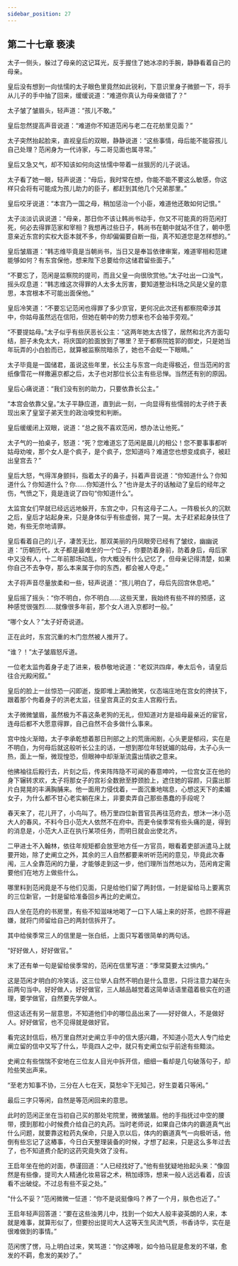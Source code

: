 ```yaml
---
sidebar_position: 27
---
```


## 第二十七章 **亵渎**

太子一侧头，躲过了母亲的这记耳光，反手握住了她冰凉的手腕，静静看着自己的母亲。

皇后没有想到一向怯懦的太子眼色里竟然如此锐利，下意识里身子微颤一下，将手从儿子的手中抽了回来，缓缓说道：“难道你真认为母亲做错了？”

太子皱了皱眉头，轻声道：“孩儿不敢。”

皇后忽然提高声音说道：“难道你不知道范闲与老二在花舫里见面？”

太子突然抬起脸来，直视皇后的双眼，静静说道：“这些事情，母后能不能容孩儿自己处理？范闲身为一代诗家，与二哥见面也属寻常。”

皇后又急又气，却不知该如何向这怯懦中带着一丝狠厉的儿子说话。

太子看了她一眼，轻声说道：“母后，我时常在想，你能不能不要这么敏感，你这样只会将有可能成为孩儿助力的臣子，都赶到其他几个兄弟那里。”

皇后咬牙说道：“本宫乃一国之母，稍加惩治一个小臣，难道他还敢如何记恨。”

太子淡淡讥讽说道：“母亲，那日你不该让韩尚书动手，你又不可能真的将范闲打死，何必去得罪范家和宰相？我想再过些日子，韩尚书在朝中就站不住了，朝中愿意亲近东宫的实权大臣本就不多，你却偏偏要自断一指，真不知道您是怎样想的。”

皇后皱眉道：“韩志维毕竟是当朝尚书，当日又是奉旨依律审案，难道宰相和范建能够如何？有东宫保他，想来陛下总要给你这储君留些面子。”

“不要忘了，范闲是监察院的提司，而且父皇一向很欣赏他。”太子吐出一口浊气，摇头叹息道：“韩志维这次得罪的人太多太厉害，要知道整治科场之风是父皇的意思，本宫根本不可能出面保他。”

皇后冷笑道：“不要忘记范闲也得罪了多少京官，更何况此次还有都察院牵涉其中，你姑母虽然远在信阳，但她在朝中的势力想来也不会袖手旁观。”

“不要提姑母。”太子似乎有些厌恶长公主：“这两年她太古怪了，居然和北齐方面勾结，胆子未免太大，将庆国的脸面放到了哪里？至于都察院姓郭的御史，只是她当年玩弄的小白脸而已，就算被监察院暗杀了，她也不会眨一下眼睛。”

太子毕竟是一国储君，虽说这些年里，长公主与东宫一向走得极近，但当范闲的言纸像雪花一样撒遍京都之后，太子也对那位长公主有些忌惮。当然还有别的原因。

皇后心痛说道：“我们没有别的助力，只要依靠长公主。”

“本宫会依靠父皇。”太子平静应道，直到此一刻，一向显得有些懦弱的太子终于表现出来了皇室子弟天生的政治嗅觉和判断。

皇后缓缓闭上双眼，说道：“总之我不喜欢范闲，想办法让他死。”

太子气的一拍桌子，怒道：“死？您难道忘了范闲是晨儿的相公！您不要事事都听姑母劝唆，那个女人是个疯子，是个疯子，您知道吗？难道您也想变成疯子，被赶出皇宫去？”

皇后大怒，气得浑身颤抖，指着太子的鼻子，抖着声音说道：“你知道什么？你知道什么？你知道什么？你……你知道什么？”也许是太子的话触动了皇后的经年之伤，气愤之下，竟是连说了四句“你知道什么”。

太监宫女们早就已经远远地躲开，东宫之中，只有这母子二人。一阵极长久的沉默之后，皇后才站起身来，只是身体似乎有些虚弱，晃了一晃。太子赶紧起身扶住了她，有些无奈地请罪。

皇后看着自己的儿子，凄苦无比，那双美丽的丹凤眼旁已经有了皱纹，幽幽说道：“历朝历代，太子都是最难坐的一个位子，你要防着身前，防着身后，母后家中又没有人，十二年前那场动乱，你大概没有什么记忆了，但母亲记得清楚，如果你自己不去争夺，那么本来属于你的东西，都会被人夺走。”

太子将声音尽量放柔和一些，轻声说道：“孩儿明白了，母后先回宫休息吧。”

皇后摇了摇头：“你不明白，你不明白……这些天里，我始终有些不祥的预感，这种感觉很强烈……就像很多年前，那个女人进入京都时一般。”

“哪个女人？”太子好奇说道。

正在此时，东宫沉重的木门忽然被人推开了。

“谁？！”太子皱眉怒斥道。

一位老太监佝着身子走了进来，极恭敬地说道：“老奴洪四痒，奉太后令，请皇后往合光殿闲叙。”

皇后的脸上一丝惊恐一闪即逝，旋即堆上满脸微笑，仪态端庄地在宫女的搀扶下，跟着那个佝着身子的洪老太监，往皇宫真正的女主人宫殿行去。

太子微微皱眉，虽然极为不喜这条老狗的无礼，但知道对方是祖母最亲近的宦官，连母后都不大愿意得罪，自己自然不会多做什么事来。

宫中烛火渐暗，太子李承乾想着那日刑部之上的荒唐闹剧，心头更是郁闷，实在是不明白，为何母后就这般听长公主的话，一想到那位年轻妩媚的姑母，太子心头一热，面上一惭，微现惶恐，但眼神中却渐渐流露出情欲之意来。

他拂袖往后殿行去，片刻之后，传来阵阵隐不可闻的春意呻吟，一位宫女正在他的身下辗转求欢，太子将那女子的宫衫全数掀至脖颈脸上，遮住她的容颜，只露出那片白晃晃的丰满胸脯来。他一面用力侵伐着，一面沉重地喘息，心想这天下的柔媚女子，为什么都不甘心老实躺在床上，非要卖弄自己那些愚蠢的手段呢？

春天来了，花儿开了，小鸟叫了。杨万里四位新晋官员再往范府去，想沐一沐小范大人的春风，不料今日小范大人依然不在府中。而更令侯季常有些头痛的是，得到的消息是，小范大人正在执行某项任务，而明日就会出使北齐。

二甲进士不入翰林，依往年规矩都会放至地方任一方官员，眼看着吏部派遣马上就要开始，除了史阐立之外，其余的三人自然都要来听听范闲的意见，毕竟此次春闱，三人全靠范闲的力量，才能够走到这一步，他们理所当然地以为，范闲肯定需要他们在地方上做些什么。

哪里料到范闲竟是不与他们见面，只是给他们留了两封信，一封是留给马上要离京的三位新官，一封是留给准备回乡再比的史阐立。

四人坐在范府的书房里，有些不知滋味地喝了一口下人端上来的好茶，也顾不得避嫌，就将门师留给自己的两封信拆开了。

其中给侯季常三人的信里是一张白纸，上面只写着很简单的两句话。

“好好做人，好好做官。”

末了还有单一句是留给侯季常的，范闲在信里写道：“季常莫要太过惧内。”

这是范闲才明白的冷笑话，这三位举人自然不明白是什么意思，只将注意力凝在头前两句当中。好好做人，好好做官，三人越品越觉着这简单话语里蕴着极实在的道理，要学做官，自然要先学做人。

但这话还有另一层意思，不知道他们中的哪位品出来了——好好做人，不是做好人。好好做官，也不见得就是做好官。

看完这封信后，杨万里自然对史阐立手中的信大感兴趣，不知道小范大人专门给史阐立留的信中又写了什么，毕竟四人之中，就只有史阐立似乎前途有些黯淡。

史阐立有些惴惴不安地在三位友人目光中拆开信，细细一看却是几句破落句子，却险些笑出声来。

“至老方知事不协，三分在人七在天，莫愁伞下无知己，好生耍着只等闲。”

最后三字只等闲，自然是等范闲回来的意思。

此时的范闲正坐在当初自己买的那处宅院里，微微皱眉。他的手指抚过中空的腰带，摸到那粒小时候费介给自己的丸药。当时老师说，如果自己体内的霸道真气出什么问题，就要靠这粒药丸保命，只是入京以后，体内的霸道真气一向极听话，他倒有些忘记了这樁事，今日白天整理装备的时候，才想了起来，只是这么多年过去了，也不知道费介配的这药究竟失效了没有。

王启年坐在他的对面，恭谨回道：“人已经找好了。”他有些犹疑地抬起头来：“像固然是有些像，提司大人精通化妆易容之术，稍加琢饰，想来一般人远远看着，应该看不出破绽。不过总有些不妥之处。”

“什么不妥？”范闲微微一怔道：“你不是说挺像吗？养了一个月，肤色也近了。”

王启年轻声回答道：“要在这些浊男儿中，找到一个如大人般丰姿英朗的人来，本就是难事，就算形似了，但要扮出提司大人这等天生风流气质，书香诗华，实在是很难做到的事情。”

范闲愣了愣，马上明白过来，笑骂道：“你这捧哏，如今拍马屁是愈发的不堪，愈发的不羁，愈发的美妙了。”


